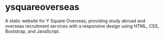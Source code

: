 # ysquareoverseas
A static website for Y Square Overseas, providing study abroad and overseas recruitment services with a responsive design using HTML, CSS, Bootstrap, and JavaScript.
